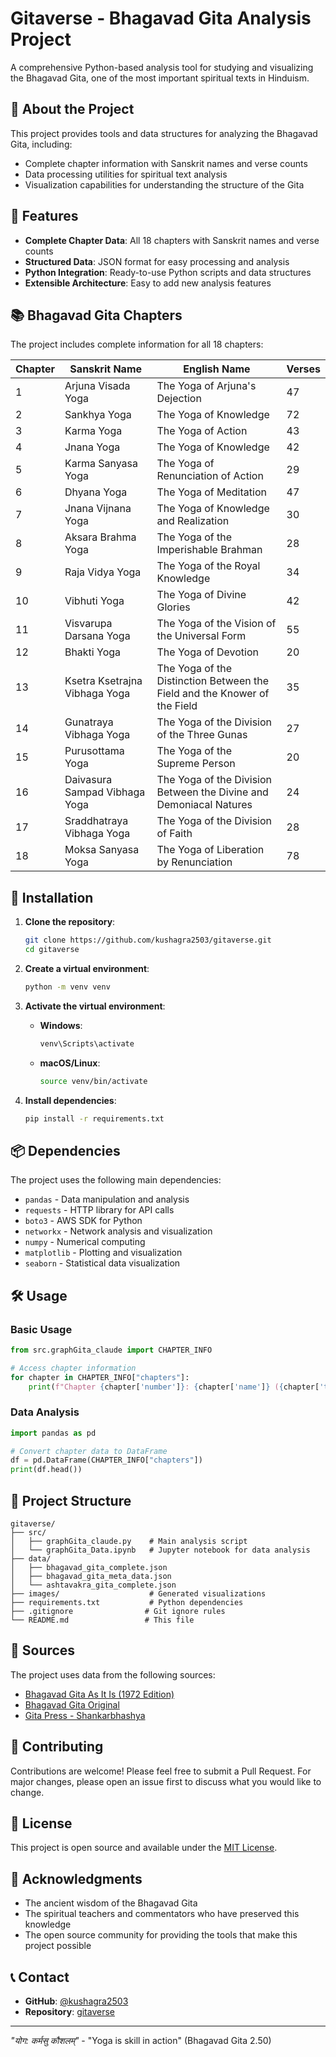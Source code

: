 # Gitaverse - Bhagavad Gita Analysis Project

A comprehensive Python-based analysis tool for studying and visualizing the Bhagavad Gita, one of the most important spiritual texts in Hinduism.

## 📖 About the Project

This project provides tools and data structures for analyzing the Bhagavad Gita, including:
- Complete chapter information with Sanskrit names and verse counts
- Data processing utilities for spiritual text analysis
- Visualization capabilities for understanding the structure of the Gita

## 🎯 Features

- **Complete Chapter Data**: All 18 chapters with Sanskrit names and verse counts
- **Structured Data**: JSON format for easy processing and analysis
- **Python Integration**: Ready-to-use Python scripts and data structures
- **Extensible Architecture**: Easy to add new analysis features

## 📚 Bhagavad Gita Chapters

The project includes complete information for all 18 chapters:

| Chapter | Sanskrit Name | English Name | Verses |
|---------|---------------|--------------|--------|
| 1 | Arjuna Visada Yoga | The Yoga of Arjuna's Dejection | 47 |
| 2 | Sankhya Yoga | The Yoga of Knowledge | 72 |
| 3 | Karma Yoga | The Yoga of Action | 43 |
| 4 | Jnana Yoga | The Yoga of Knowledge | 42 |
| 5 | Karma Sanyasa Yoga | The Yoga of Renunciation of Action | 29 |
| 6 | Dhyana Yoga | The Yoga of Meditation | 47 |
| 7 | Jnana Vijnana Yoga | The Yoga of Knowledge and Realization | 30 |
| 8 | Aksara Brahma Yoga | The Yoga of the Imperishable Brahman | 28 |
| 9 | Raja Vidya Yoga | The Yoga of the Royal Knowledge | 34 |
| 10 | Vibhuti Yoga | The Yoga of Divine Glories | 42 |
| 11 | Visvarupa Darsana Yoga | The Yoga of the Vision of the Universal Form | 55 |
| 12 | Bhakti Yoga | The Yoga of Devotion | 20 |
| 13 | Ksetra Ksetrajna Vibhaga Yoga | The Yoga of the Distinction Between the Field and the Knower of the Field | 35 |
| 14 | Gunatraya Vibhaga Yoga | The Yoga of the Division of the Three Gunas | 27 |
| 15 | Purusottama Yoga | The Yoga of the Supreme Person | 20 |
| 16 | Daivasura Sampad Vibhaga Yoga | The Yoga of the Division Between the Divine and Demoniacal Natures | 24 |
| 17 | Sraddhatraya Vibhaga Yoga | The Yoga of the Division of Faith | 28 |
| 18 | Moksa Sanyasa Yoga | The Yoga of Liberation by Renunciation | 78 |

## 🚀 Installation

1. **Clone the repository**:
   ```bash
   git clone https://github.com/kushagra2503/gitaverse.git
   cd gitaverse
   ```

2. **Create a virtual environment**:
   ```bash
   python -m venv venv
   ```

3. **Activate the virtual environment**:
   - **Windows**:
     ```bash
     venv\Scripts\activate
     ```
   - **macOS/Linux**:
     ```bash
     source venv/bin/activate
     ```

4. **Install dependencies**:
   ```bash
   pip install -r requirements.txt
   ```

## 📦 Dependencies

The project uses the following main dependencies:
- `pandas` - Data manipulation and analysis
- `requests` - HTTP library for API calls
- `boto3` - AWS SDK for Python
- `networkx` - Network analysis and visualization
- `numpy` - Numerical computing
- `matplotlib` - Plotting and visualization
- `seaborn` - Statistical data visualization

## 🛠️ Usage

### Basic Usage

```python
from src.graphGita_claude import CHAPTER_INFO

# Access chapter information
for chapter in CHAPTER_INFO["chapters"]:
    print(f"Chapter {chapter['number']}: {chapter['name']} ({chapter['total_shlokas']} verses)")
```

### Data Analysis

```python
import pandas as pd

# Convert chapter data to DataFrame
df = pd.DataFrame(CHAPTER_INFO["chapters"])
print(df.head())
```

## 📁 Project Structure

```
gitaverse/
├── src/
│   ├── graphGita_claude.py    # Main analysis script
│   └── graphGita_Data.ipynb   # Jupyter notebook for data analysis
├── data/
│   ├── bhagavad_gita_complete.json
│   ├── bhagavad_gita_meta_data.json
│   └── ashtavakra_gita_complete.json
├── images/                    # Generated visualizations
├── requirements.txt           # Python dependencies
├── .gitignore                # Git ignore rules
└── README.md                 # This file
```

## 🔗 Sources

The project uses data from the following sources:
- [Bhagavad Gita As It Is (1972 Edition)](https://archive.org/details/bhagavadgitaasitisoriginal1972edition)
- [Bhagavad Gita Original](https://archive.org/details/bhagavadgitaorig0000unse)
- [Gita Press - Shankarbhashya](https://gitapress.org/bookdetail/gita-shankarbhashya-hindi-10)

## 🤝 Contributing

Contributions are welcome! Please feel free to submit a Pull Request. For major changes, please open an issue first to discuss what you would like to change.

## 📄 License

This project is open source and available under the [MIT License](LICENSE).

## 🙏 Acknowledgments

- The ancient wisdom of the Bhagavad Gita
- The spiritual teachers and commentators who have preserved this knowledge
- The open source community for providing the tools that make this project possible

## 📞 Contact

- **GitHub**: [@kushagra2503](https://github.com/kushagra2503)
- **Repository**: [gitaverse](https://github.com/kushagra2503/gitaverse)

---

*"योग: कर्मसु कौशलम्"* - "Yoga is skill in action" (Bhagavad Gita 2.50)
